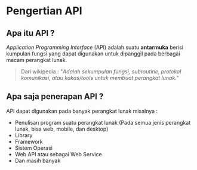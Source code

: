 # Pengertian API
## Apa itu API ?
_Application Programming Interface_ (API) adalah suatu **antarmuka** berisi kumpulan fungsi yang dapat digunakan untuk dipanggil pada berbagai macam perangkat lunak.
> Dari wikipedia : 
> "_Adalah sekumpulan fungsi, subroutine, protokol komunikasi, atau kakas/tools untuk membuat perangkat lunak._"

## Apa saja penerapan API ?
API dapat digunakan pada banyak perangkat lunak misalnya :
* Penulisan program suatu perangkat lunak (Pada semua jenis perangkat lunak, bisa web, mobile, dan desktop)
* Library
* Framework
* Sistem Operasi
* Web API atau sebagai Web Service
* Dan masih banyak 
